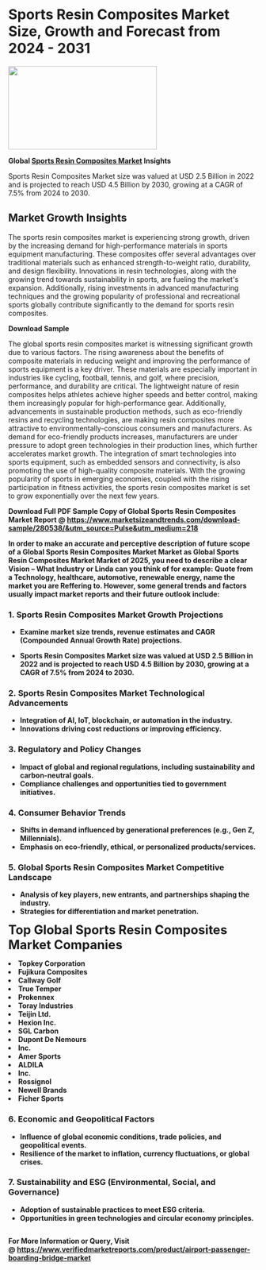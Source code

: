 <H1>Sports Resin Composites Market Size, Growth and Forecast from 2024 - 2031</H1><img class="aligncenter size-medium wp-image-584254" src="https://thirdeyenews.in/wp-content/uploads/2024/09/Global-Market-Research-300x168.jpeg" alt="" width="300" height="168" /><p><strong>Global&nbsp;<a href="https://www.marketsizeandtrends.com/download-sample/280538/&amp;utm_source=Pulse&amp;utm_medium=218">Sports Resin Composites Market</a> Insights</strong></p><p>Sports Resin Composites Market size was valued at USD 2.5 Billion in 2022 and is projected to reach USD 4.5 Billion by 2030, growing at a CAGR of 7.5% from 2024 to 2030.</p><p><h2>Market Growth Insights</h2> <p>The sports resin composites market is experiencing strong growth, driven by the increasing demand for high-performance materials in sports equipment manufacturing. These composites offer several advantages over traditional materials such as enhanced strength-to-weight ratio, durability, and design flexibility. Innovations in resin technologies, along with the growing trend towards sustainability in sports, are fueling the market's expansion. Additionally, rising investments in advanced manufacturing techniques and the growing popularity of professional and recreational sports globally contribute significantly to the demand for sports resin composites.</p> <p><strong>Download Sample</strong></p> <p>The global sports resin composites market is witnessing significant growth due to various factors. The rising awareness about the benefits of composite materials in reducing weight and improving the performance of sports equipment is a key driver. These materials are especially important in industries like cycling, football, tennis, and golf, where precision, performance, and durability are critical. The lightweight nature of resin composites helps athletes achieve higher speeds and better control, making them increasingly popular for high-performance gear. Additionally, advancements in sustainable production methods, such as eco-friendly resins and recycling technologies, are making resin composites more attractive to environmentally-conscious consumers and manufacturers. As demand for eco-friendly products increases, manufacturers are under pressure to adopt green technologies in their production lines, which further accelerates market growth. The integration of smart technologies into sports equipment, such as embedded sensors and connectivity, is also promoting the use of high-quality composite materials. With the growing popularity of sports in emerging economies, coupled with the rising participation in fitness activities, the sports resin composites market is set to grow exponentially over the next few years.</p> <p><strong></p><p><span class=""><strong>Download Full PDF Sample Copy of Global Sports Resin Composites Market Report</strong> @ <a href="https://www.marketsizeandtrends.com/download-sample/280538/&amp;utm_source=Pulse&amp;utm_medium=218" target="_blank">https://www.marketsizeandtrends.com/download-sample/280538/&amp;utm_source=Pulse&amp;utm_medium=218</a></span></p><p>In order to make an accurate and perceptive description of future scope of a Global&nbsp;Sports Resin Composites Market Market as Global&nbsp;Sports Resin Composites Market Market of 2025, you need to describe a clear Vision &ndash; What Industry or Linda can you think of for example: Quote from a Technology, healthcare, automotive, renewable energy, name the market you are Reffering to. However, some general trends and factors usually impact market reports and their future outlook include:</p><h3>1.&nbsp;<strong>Sports Resin Composites Market Growth Projections</strong></h3><ul><li>Examine market size trends, revenue estimates and CAGR (Compounded Annual Growth Rate) projections.</li><li><p>Sports Resin Composites Market size was valued at USD 2.5 Billion in 2022 and is projected to reach USD 4.5 Billion by 2030, growing at a CAGR of 7.5% from 2024 to 2030.</p></li></ul><h3>2.&nbsp;<strong>Sports Resin Composites Market Technological Advancements</strong></h3><ul><li>Integration of AI, IoT, blockchain, or automation in the industry.</li><li>Innovations driving cost reductions or improving efficiency.</li></ul><h3>3.&nbsp;<strong>Regulatory and Policy Changes</strong></h3><ul><li>Impact of global and regional regulations, including sustainability and carbon-neutral goals.</li><li>Compliance challenges and opportunities tied to government initiatives.</li></ul><h3>4.&nbsp;<strong>Consumer Behavior Trends</strong></h3><ul><li>Shifts in demand influenced by generational preferences (e.g., Gen Z, Millennials).</li><li>Emphasis on eco-friendly, ethical, or personalized products/services.</li></ul><h3>5.&nbsp;<strong>Global Sports Resin Composites Market Competitive Landscape</strong></h3><ul><li>Analysis of key players, new entrants, and partnerships shaping the industry.</li><li>Strategies for differentiation and market penetration.</li></ul><p data-pm-slice="1 1 []"><span style="color: inherit; font-family: inherit; font-size: 25px;">Top Global Sports Resin Composites Market Companies</span></p><div class="" data-test-id=""><p><li>Topkey Corporation</li><li> Fujikura Composites</li><li> Callway Golf</li><li> True Temper</li><li> Prokennex</li><li> Toray Industries</li><li> Teijin Ltd.</li><li> Hexion Inc.</li><li> SGL Carbon</li><li> Dupont De Nemours</li><li> Inc.</li><li> Amer Sports</li><li> ALDILA</li><li> Inc.</li><li> Rossignol</li><li> Newell Brands</li><li> Ficher Sports</li></p></div><h3>6.&nbsp;<strong>Economic and Geopolitical Factors</strong></h3><ul><li>Influence of global economic conditions, trade policies, and geopolitical events.</li><li>Resilience of the market to inflation, currency fluctuations, or global crises.</li></ul><h3>7.&nbsp;<strong>Sustainability and ESG (Environmental, Social, and Governance)</strong></h3><ul><li>Adoption of sustainable practices to meet ESG criteria.</li><li>Opportunities in green technologies and circular economy principles.</li></ul><h2><strong style="font-size: 14px;">For More Information or Query, Visit @&nbsp;</strong><a style="background-color: #ffffff; font-size: 14px;" href="https://www.marketsizeandtrends.com/report/sports-resin-composites-market/" target="_blank">https://www.verifiedmarketreports.com/product/airport-passenger-boarding-bridge-market</a></h2>
